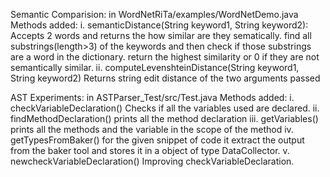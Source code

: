 Semantic Comparision: in WordNetRiTa/examples/WordNetDemo.java
Methods added: 
i. semanticDistance(String keyword1, String keyword2): 
	Accepts 2 words and returns the how similar are they sematically. 
        find all substrings(length>3) of the keywords and then check if those substrings are a word in the dictionary.
	return the highest similarity or 0 if they are not semantically similar.
ii. computeLevenshteinDistance(String keyword1, String keyword2)
	Returns string edit distance of the two arguments passed

AST Experiments: in ASTParser_Test/src/Test.java
Methods added:
i. checkVariableDeclaration()
	Checks if all the variables used are declared.
ii. findMethodDeclaration()
	prints all the method declaration
iii. getVariables()
	prints all the methods and the variable in the scope of the method
iv. getTypesFromBaker()
	for the given snippet of code it extract the output from the baker tool and stores it in a object of type DataCollector.
v. newcheckVariableDeclaration()
	Improving checkVariableDeclaration.


